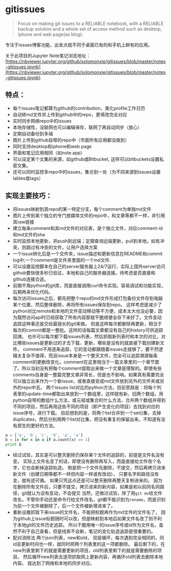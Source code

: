 # gitissues
> Focus on making git issues to a RELIABLE notebook, with a RELIABLE backup solution and a whole set of access method such as desktop, iphone and web page(as blog).

专注于issues博客功能，出发点就不同于桌面已有的和手机上鲜有的应用。

关于此项目的Jupyter Note笔记浏览地址：[https://nbviewer.jupyter.org/github/solomonxie/gitissues/blob/master/notes-gitissues.ipynb](https://nbviewer.jupyter.org/github/solomonxie/gitissues/blob/master/notes-gitissues.ipynb)



## 特点：
- 每个issues笔记都算为github的contribution，美化profile工作日历
- 自动转md文件并上传到github中的repo，更填改完全对应
- 实时同步网络repo中的issues
- 本地存储性，没联网也可以编辑保存，联网了再自动同步（放心）
- 定期自动备份到多端
- 图片上传到github自带的repo中（市面所有应用都没做到）
- 同时支持desktop和iphone和web page
- 界面和笔记应用相同（如note.app）
- 可以设定某个文集的来源，如github或Bitbucket, 这样可以bitbuckets设置私密文集。
- 还可以同时监控多repo中的issues，集合到一处（为不同来源到issues设置lables或tags）

## 实现主要技巧：
- 将issues映射到其repo的某一特定分支，每个comment为单独md文件
- 图片上传到某个独立的专门放媒体文件的repo中，和文章等都不一样，并引用其raw链接
- 建立每条comment和其md文件的对应表，是个独立文件，对应comment-id和md文件的sha
- 实时监控本地更新，并push到远端；定期查询远端更新，pull到本地。如有冲突，则跳过有冲突的文件，让用户选择方案
- 一个issue转化后是一个文件夹，issue描述和更新信息在README和commit log中;一个comment是文件夹里面的一个md文件.
- 可以设置监控脚本在自己的server服务器上24/7运行，实际上国外server访问github要快很多秒已验证，本地和自己的服务器连接。待考虑是否直接和github连接合适。
- 前期不用python的git库，而是直接调用curl命令实现。容易调试和功能实现，后期再来优化代码。
- 每次访问issues之后，都先把整个repo的md文件形成打包备份文件存到电脑某个位置，然后整体删除，再将所有issues保存到repo。 
这样考虑是减少了python对比remote和本地的文件变动移动等不方便，成本太大也没必要，因为既然访问api时已经获取了所有内容那就干脆顺便全存下来好了。文件变动追踪这种事还是交给最擅长的git来做。
  但是这样每次都删除再更新，相当于每次的commit都是一整批。这样的话每篇文章都没有自己的history可供追踪回溯。
  也许可以每次都下载issues列表，然后抓取新列表时和本次的对比，对比哪些issues是更新过的才去下载、更新，哪些是没有的就直接下载创建新文件。
  comment不用逐条追踪，它的变动都跟随着issues走就够了，要不然逻辑太复杂不值得，而且issue本身是一个整天文件，完全可以追踪溯源每条comment的更删改变化。comment在这里相当于一篇文章里的一个章节罢了。所以当初没有把每个comment提取出来做一个文章是理智的。即使有些comments自身是一整篇完整文章非常长，但是也不影响。如果真有需要完全可以独立出来作为一个新issue，或者直接变成md文件放到另外的文件夹或另外的repo中去。
  两个issues list对比的python方法，目前思路是：将每个列表里的update-time都取出来放到一个数组里，这样就有新、旧两个数组。用python自带的数组什么方法，或元祖或集合的什么方法，合并两个数组并得到不同的项目，然后再用这些不同的项目（即产生变化的项目）去找到对应的issue序号，进行下载。
  目前想到的是，将两个list合并到一个set()集，去掉duplicates，然后分别用两个list对比集，把没有重复的保留出来。不知道有没有原生的更好的方法。
```python
a = ['a', 'b', 'c', 'd', 'a', 'a']
b = [x for x in a if a.count(x) == 1]
print b
```
- 经过试验，其实是可以整天删除仍保存某个文件的追踪的，前提是文件名没有变。
实际上文件名变了的话，即使没有删除再写入，而是直接给文件改个名字，它也会断掉追踪轨迹。
倒是把一个文件先删除，不提交，然后再拷贝进来新文件（创建日期等都不一样但内容一样或有改动），
只要名字和路径没有变，就有迹可循。
如果只凭这点还是可以整天删除再整天复制进来的。
因为在删除所有文件后，只要不提交，拷贝进来的新内容，如果是和以前同名同路径，git就认为没有变动，不会提交
当然，还做过试验，除了用`git mv`给文件改名，不管你手动还是命令行给文件改名，git都不能识别为`rename`，而是识别为前一个文件被删除了，后一个文件被新增进来了。
- 重新设置抓取下来issue的文件名，不能把标题再作为md文件的文件名了，
因为github上issue标题随时可以改，但是映射到本地后如果文件名改了则不利于本地git的文件历史追踪。
所以干脆用唯一的issue序号或id作为文件名，虽然不利于自己查看，但是线索不会断，笔记的变化轨迹追踪是很重要的。
- 配对消除法
两个json列表，new和old，
双层循环，每次遇到完全相同的，同id且更新时间也一样，就同时把两个列表里的这一项都删除。
最后剩下的，在new列表里剩下的就是需要更新的项目，old列表里剩下的就是需要删除的项目。
然后循环new列表去逐项抓取网上更新内容，再循环old列表去删除本地内容。
就达到了网络和本地的同步对应。
